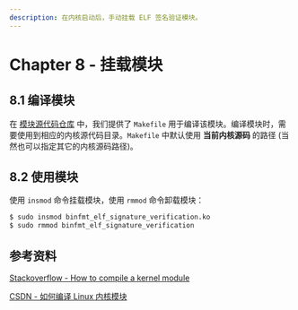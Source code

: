 ```yaml
---
description: 在内核启动后，手动挂载 ELF 签名验证模块。
---
```


# Chapter 8 - 挂载模块

## 8.1 编译模块

在 [模块源代码仓库](https://github.com/mrdrivingduck/linux-kernel-elf-sig-verify-module) 中，我们提供了 `Makefile` 用于编译该模块。编译模块时，需要使用到相应的内核源代码目录。`Makefile` 中默认使用 **当前内核源码** 的路径 \(当然也可以指定其它的内核源码路径\)。

## 8.2 使用模块

使用 `insmod` 命令挂载模块，使用 `rmmod` 命令卸载模块：

```bash
$ sudo insmod binfmt_elf_signature_verification.ko
$ sudo rmmod binfmt_elf_signature_verification
```

## 参考资料

[Stackoverflow - How to compile a kernel module](https://stackoverflow.com/questions/37507320/how-to-compile-a-kernel-module)

[CSDN - 如何编译 Linux 内核模块](https://blog.csdn.net/u012247418/article/details/83684214)


